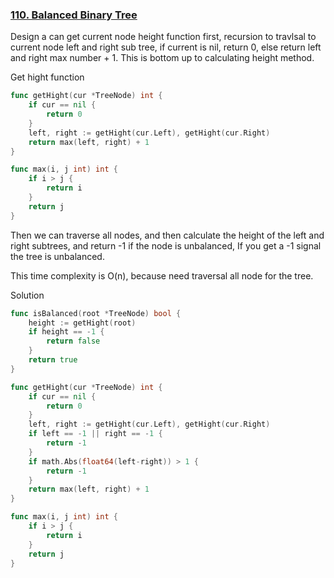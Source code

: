 ### [110. Balanced Binary Tree]

Design a can get current node height function first, recursion to travlsal to current node left and right sub tree,
if current is nil, return 0, else return left and right max number + 1. This is bottom up to calculating height method.

Get hight function
```go
func getHight(cur *TreeNode) int {
	if cur == nil {
		return 0
	}
	left, right := getHight(cur.Left), getHight(cur.Right)
	return max(left, right) + 1
}

func max(i, j int) int {
	if i > j {
		return i
	}
	return j
}
```
Then we can traverse all nodes, and then calculate the height of the left and right subtrees, and return -1 if the node is unbalanced,
If you get a -1 signal the tree is unbalanced.

This time complexity is O(n), because need traversal all node for the tree.

Solution
```go
func isBalanced(root *TreeNode) bool {
	height := getHight(root)
	if height == -1 {
		return false
	}
	return true
}

func getHight(cur *TreeNode) int {
	if cur == nil {
		return 0
	}
	left, right := getHight(cur.Left), getHight(cur.Right)
	if left == -1 || right == -1 {
		return -1
	}
	if math.Abs(float64(left-right)) > 1 {
		return -1
	}
	return max(left, right) + 1
}

func max(i, j int) int {
	if i > j {
		return i
	}
	return j
}
```

[110. Balanced Binary Tree]: https://leetcode.com/problems/balanced-binary-tree/